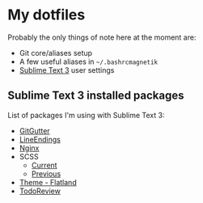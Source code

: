 # My dotfiles

Probably the only things of note here at the moment are:

- Git core/aliases setup
- A few useful aliases in `~/.bashrcmagnetik`
- [Sublime Text 3](http://www.sublimetext.com/3) user settings

## Sublime Text 3 installed packages
List of packages I'm using with Sublime Text 3:
- [GitGutter](https://github.com/jisaacks/GitGutter)
- [LineEndings](https://github.com/titoBouzout/LineEndings)
- [Nginx](https://github.com/brandonwamboldt/sublime-nginx)
- SCSS
	- [Current](https://github.com/P233/Syntax-highlighting-for-Sass/tree/3.0)
	- [Previous](https://github.com/MarioRicalde/SCSS.tmbundle/tree/SublimeText2)
- [Theme - Flatland](https://github.com/thinkpixellab/flatland)
- [TodoReview](https://github.com/jonathandelgado/SublimeTodoReview)
